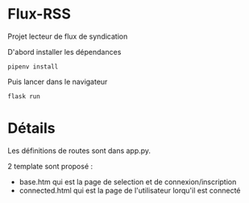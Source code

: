 # Flux-RSS
Projet lecteur de flux de syndication

D'abord installer les dépendances

```
pipenv install
```

Puis lancer dans le navigateur

```
flask run
```
# Détails

Les définitions de routes sont dans app.py.

2 template sont proposé :
  - base.htm qui est la page de selection et de connexion/inscription
  - connected.html qui est la page de l'utilisateur lorqu'il est connecté
